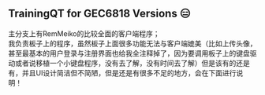 ## TrainingQT for GEC6818 Versions 😑

主分支上有RemMeiko的比较全面的客户端程序；  
我负责板子上的程序，虽然板子上面很多功能无法与客户端媲美（比如上传头像，甚至最基本的用户登录与注册界面也给我全注释掉了，因为要调用板子上的键盘驱动或者说移植一个小键盘程序，没有去了解，没有时间去了解）但是该有的还是有，并且UI设计简洁但不简陋，但是还是有很多不足的地方，会在下面进行说明！
